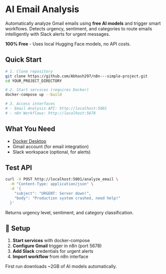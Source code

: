 #  AI Email Analysis

Automatically analyze Gmail emails using **free AI models** and trigger smart workflows. Detects urgency, sentiment, and categories to route emails intelligently with Slack alerts for urgent messages.

**100% Free** - Uses local Hugging Face models, no API costs.

##  Quick Start

```bash
# 1. Clone repository
git clone https://github.com/Abhash297/n8n---simple-project.git
cd YOUR_PROJECT_DIRECTORY

# 2. Start services (requires Docker)
docker-compose up --build

# 3. Access interfaces
# - Email Analysis API: http://localhost:5001
# - n8n Workflows: http://localhost:5678
```

##  What You Need

- [Docker Desktop](https://docker.com/get-started)
- Gmail account (for email integration)
- Slack workspace (optional, for alerts)

##  Test API

```bash
curl -X POST http://localhost:5001/analyze_email \
  -H "Content-Type: application/json" \
  -d '{
    "subject": "URGENT: Server down!",
    "body": "Production system crashed, need help!"
  }'
```

Returns urgency level, sentiment, and category classification.

## 🔧 Setup

1. **Start services** with docker-compose
2. **Configure Gmail** trigger in n8n (port 5678)
3. **Add Slack** credentials for urgent alerts
4. **Import workflow** from n8n interface

First run downloads ~2GB of AI models automatically.